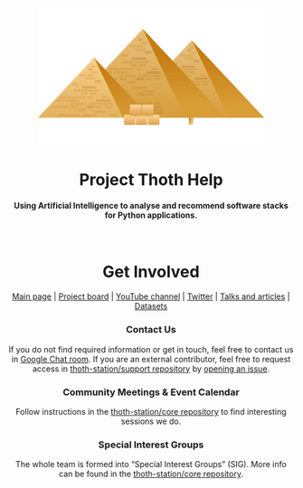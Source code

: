 <div class="narrow-text-block" style='text-align:center'>

<div style='display:flex; justify-content:center'>
    <div style='max-width: 400px; min-width:400px'>
        <img src="logo.png" alt="Thoth Logo"/>
    </div>
</div>

# Project Thoth Help

#### Using Artificial Intelligence to analyse and recommend software stacks for Python applications.

<br/>

# Get Involved
[Main page](https://thoth-station.ninja/) |
[Project board](https://github.com/orgs/thoth-station/projects/) |
[YouTube channel](https://www.youtube.com/channel/UClUIDuq_hQ6vlzmqM59B2Lw) |
[Twitter](https://twitter.com/ThothStation) |
[Talks and articles](https://github.com/thoth-station/talks) |
[Datasets](https://github.com/thoth-station/datasets)

### Contact Us
If you do not find required information or get in touch, feel free to contact us in [Google Chat room](https://chat.google.com/room/AAAAVjnVXFk). If you are an external contributor, feel free to request access in [thoth-station/support repository](https://github.com/thoth-station/support) by [opening an issue](https://github.com/thoth-station/support/issues/new/choose).

### Community Meetings & Event Calendar
Follow instructions in the [thoth-station/core repository](https://github.com/thoth-station/core/blob/master/README.rst) to find interesting sessions we do.

### Special Interest Groups
The whole team is formed into “Special Interest Groups” (SIG). More info can be found in the [thoth-station/core repository](https://github.com/thoth-station/core/blob/master/community/sig-list.md).

</div>